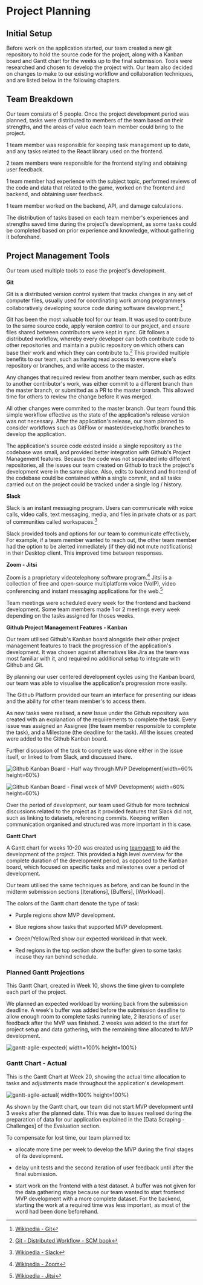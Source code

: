 # Project Planning


## Initial Setup

Before work on the application started, our team created a new git repository to hold the source code for the project, along with a Kanban board and Gantt chart for the weeks up to the final submission. Tools were researched and chosen to develop the project with. Our team also decided on changes to make to our existing workflow and collaboration techniques, and are listed below in the following chapters.

## Team Breakdown

Our team consists of 5 people. Once the project development period was planned, tasks were distributed to members of the team based on their strengths, and the areas of value each team member could bring to the project.

1 team member was responsible for keeping task management up to date, and any tasks related to the React library used on the frontend.

2 team members were responsible for the frontend styling and obtaining user feedback.

1 team member had experience with the subject topic, performed reviews of the code and data that related to the game, worked on the frontend and backend, and obtaining user feedback.

1 team member worked on the backend, API, and damage calculations.

The distribution of tasks based on each team member's experiences and strengths saved time during the project's development, as some tasks could be completed based on prior experience and knowledge, without gathering it beforehand.


## Project Management Tools

Our team used multiple tools to ease the project's development.

**Git**

Git is a distributed version control system that tracks changes in any set of computer files, usually used for coordinating work among programmers collaboratively developing source code during software development.[^git1]

Git has been the most valuable tool for our team. It was used to contribute to the same source code, apply version control to our project, and ensure files shared between contributors were kept in sync. Git follows a distributed workflow, whereby every developer can both contribute code to other repositories and maintain a public repository on which others can base their work and which they can contribute to.[^git2] This provided multiple benefits to our team, such as having read access to everyone else's repository or branches, and write access to the master. 

Any changes that required review from another team member, such as edits to another contributor's work, was either commit to a different branch than the master branch, or submitted as a PR to the master branch. This allowed time for others to review the change before it was merged.

All other changes were commited to the master branch. Our team found this simple workflow effective as the state of the application's release version was not necessary. After the application's release, our team planned to consider workflows such as GitFlow or master/develop/hotfix branches to develop the application.

The application's source code existed inside a single repository as the codebase was small, and provided better integration with Github's Project Management features. Because the code was not separated into different repositories, all the issues our team created on Github to track the project's development were in the same place. Also, edits to backend and frontend of the codebase could be contained within a single commit, and all tasks carried out on the project could be tracked under a single log / history.

**Slack**

Slack is an instant messaging program. Users can communicate with voice calls, video calls, text messaging, media, and files in private chats or as part of communities called workspaces.[^slack1]

Slack provided tools and options for our team to communicate effectively, For example, if a team member wanted to reach out, the other team member had the option to be alerted immediately (if they did not mute notifications) in their Desktop client. This improved time between responses.

**Zoom - Jitsi**

Zoom is a proprietary videotelephony software program.[^zoom1] Jitsi is a collection of free and open-source multiplatform voice (VoIP), video conferencing and instant messaging applications for the web.[^jitsi1]

Team meetings were scheduled every week for the frontend and backend development. Some team members made 1 or 2 meetings every week depending on the tasks assigned for thoses weeks.



**Github Project Management Features - Kanban**

Our team utilised Github's Kanban board alongside their other project management features to track the progression of the application's development. It was chosen against alternatives like Jira as the team was most familiar with it, and required no additional setup to integrate with Github and Git. 

By planning our user centered development cycles using the Kanban board, our team was able to visualise the application's progression more easily.

The Github Platform provided our team an interface for presenting our ideas and the ability for other team member's to access them.

As new tasks were realised, a new Issue under the Github repository was created with an explanation of the requiirements to complete the task. Every issue was assigned an Assignee (the team member responsible to complete the task), and a Milestone (the deadline for the task). All the issues created were added to the Github Kanban board.

Further discussion of the task to complete was done either in the issue itself, or linked to from Slack, and discussed there.

![Github Kanban Board - Half way through MVP Development](assets/planning-research/wk15-kanban.png){width=60% height=60%}

![Github Kanban Board - Final week of MVP Development](assets/planning-research/wk18-kanban.png){ width=60% height=60%}


Over the period of development, our team used Github for more technical discussions related to the project as it provided features that Slack did not, such as linking to datasets, referencing commits. Keeping written communication organised and structured was more important in this case.


**Gantt Chart**

A Gantt chart for weeks 10-20 was created using [teamgantt](https://www.teamgantt.com/h2) to aid the development of the project. This provided a high level overview for the complete duration of the development period, as opposed to the Kanban board, which focused on specific tasks and milestones over a period of development.

Our team utilised the same techniques as before, and can be found in the midterm submission sections [Iterations], [Buffers], [Workload].

The colors of the Gantt chart denote the type of task:

- Purple regions show MVP development.

- Blue regions show tasks that supported MVP development. 

- Green/Yellow/Red show our expected workload in that week.

- Red regions in the top section show the buffer given to some tasks incase they ran behind schedule.

### Planned Gantt Projections

This Gantt Chart, created in Week 10, shows the time given to complete each part of the project.

We planned an expected workload by working back from the submission deadline. A week's buffer was added before the submission deadline to allow enough room to complete tasks running late, 2 iterations of user feedback after the MVP was finished. 2 weeks was added to the start for project setup and data gathering, with the remaining time allocated to MVP development.

![gantt-agile-expected](assets/planning-research/gantt-agile-expected-2.png){ width=100% height=100%}


### Gantt Chart - Actual

This is the Gantt Chart at Week 20, showing the actual time allocation to tasks and adjustments made throughout the application's development.

![gantt-agile-actual](assets/planning-research/gantt-agile-actual-2.png){ width=100% height=100%}

As shown by the Gantt chart, our team did not start MVP development until 3 weeks after the planned date. This was due to issues realised during the preparation of data for our application explained in the [Data Scraping - Challenges] of the Evaluation section.

To compensate for lost time, our team planned to:

- allocate more time per week to develop the MVP during the final stages of its development. 

- delay unit tests and the second iteration of user feedback until after the final submission.

- start work on the frontend with a test dataset. A buffer was not given for the data gathering stage because our team wanted to start frontend MVP development with a more complete dataset. For the backend, starting the work at a required time was less important, as most of the word had been done beforehand.




[^git1]: [Wikipedia - Git](https://en.wikipedia.org/wiki/Git)
[^git2]: [Git - Distributed Workflow - SCM book](https://git-scm.com/book/en/v2/Distributed-Git-Distributed-Workflows)
[^slack1]: [Wikipedia - Slack](https://en.wikipedia.org/wiki/Slack_(software))
[^zoom1]: [Wikipedia - Zoom](https://en.wikipedia.org/wiki/Zoom_(software))

[^jitsi1]: [Wikipedia - Jitsi](https://en.wikipedia.org/wiki/Jitsi)
